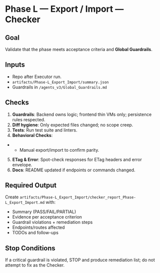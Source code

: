 # Phase L — Export / Import — Checker

## Goal
Validate that the phase meets acceptance criteria and **Global Guardrails**.

## Inputs
- Repo after Executor run.
- `artifacts/Phase-L_Export_Import/summary.json`
- Guardrails in `/agents_v3/Global_Guardrails.md`

## Checks
1. **Guardrails**: Backend owns logic; frontend thin VMs only; persistence rules respected.
2. **Diff hygiene**: Only expected files changed; no scope creep.
3. **Tests**: Run test suite and linters.
4. **Behavioral Checks**:
- - Manual export/import to confirm parity.
5. **ETag & Error**: Spot-check responses for ETag headers and error envelope.
6. **Docs**: README updated if endpoints or commands changed.

## Required Output
Create `artifacts/Phase-L_Export_Import/checker_report_Phase-L_Export_Import.md` with:
- Summary (PASS/FAIL/PARTIAL)
- Evidence per acceptance criterion
- Guardrail violations + remediation steps
- Endpoints/routes affected
- TODOs and follow-ups

## Stop Conditions
If a critical guardrail is violated, STOP and produce remediation list; do not attempt to fix as the Checker.
